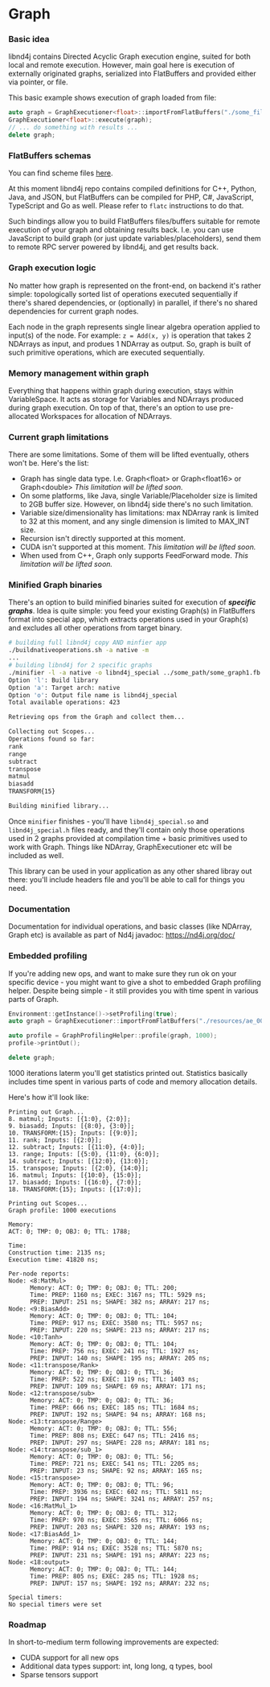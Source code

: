 # Graph

### Basic idea
libnd4j contains Directed Acyclic Graph execution engine, suited for both local and remote execution. However, main goal here is execution of externally originated graphs, serialized into FlatBuffers and provided either via pointer, or file.  


This basic example shows execution of graph loaded from file:
```c++
auto graph = GraphExecutioner<float>::importFromFlatBuffers("./some_file.fb");
GraphExecutioner<float>::execute(graph);
// ... do something with results ...
delete graph;
```

### FlatBuffers schemas
You can find scheme files [here](https://github.com/deeplearning4j/libnd4j/tree/master/include/graph/scheme).

At this moment libnd4j repo contains compiled definitions for C++, Python, Java, and JSON, but FlatBuffers can be compiled for PHP, C#, JavaScript, TypeScript and Go as well. Please refer to `flatc` instructions to do that.

Such bindings allow you to build FlatBuffers files/buffers suitable for remote execution of your graph and obtaining results back. I.e. you can use JavaScript to build graph (or just update variables/placeholders), send them to remote RPC server powered by libnd4j, and get results back.

### Graph execution logic
No matter how graph is represented on the front-end, on backend it's rather simple: topologically sorted list of operations executed sequentially if there's shared dependencies, or (optionally) in parallel, if there's no shared dependencies for current graph nodes.

Each node in the graph represents single linear algebra operation applied to input(s) of the node. For example: `z = Add(x, y)` is operation that takes 2 NDArrays as input, and produes 1 NDArray as output. So, graph is built of such primitive operations, which are executed sequentially. 

### Memory management within graph
Everything that happens within graph during execution, stays within VariableSpace. It acts as storage for Variables and NDArrays produced during graph execution. On top of that, there's an option to use pre-allocated Workspaces for allocation of NDArrays.


### Current graph limitations
There are some limitations. Some of them will be lifted eventually, others won't be. Here's the list:
- Graph has single data type. I.e. Graph&lt;float&gt; or Graph&lt;float16&gt; or Graph&lt;double&gt; _This limitation will be lifted soon._
- On some platforms, like Java, single Variable/Placeholder size is limited to 2GB buffer size. However, on libnd4j side there's no such limitation.
- Variable size/dimensionality has limitations: max NDArray rank is limited to 32 at this moment, and any single dimension is limited to MAX_INT size. 
- Recursion isn't directly supported at this moment.
- CUDA isn't supported at this moment. _This limitation will be lifted soon._
- When used from C++, Graph only supports FeedForward mode. _This limitation will be lifted soon._

### Minified Graph binaries
There's an option to build minified binaries suited for execution of ***specific graphs***. Idea is quite simple: you feed your existing Graph(s) in FlatBuffers format into special app, which extracts operations used in your Graph(s) and excludes all other operations from target binary.
```bash
# building full libnd4j copy AND minfier app
./buildnativeoperations.sh -a native -m 
...
# building libnd4j for 2 specific graphs
./minifier -l -a native -o libnd4j_special ../some_path/some_graph1.fb ../some_path/some_graph2.fb
Option 'l': Build library
Option 'a': Target arch: native
Option 'o': Output file name is libnd4j_special
Total available operations: 423

Retrieving ops from the Graph and collect them...

Collecting out Scopes...
Operations found so far:
rank
range
subtract
transpose
matmul
biasadd
TRANSFORM{15}

Building minified library...
``` 

Once `minifier` finishes - you'll have `libnd4j_special.so` and `libnd4j_special.h` files ready, and they'll contain only those operations used in 2 graphs provided at compilation time + basic primitives used to work with Graph. Things like NDArray, GraphExecutioner etc will be included as well.

This library can be used in your application as any other shared libray out there: you'll include headers file and you'll be able to call for things you need. 

### Documentation 
Documentation for individual operations, and basic classes (like NDArray, Graph etc) is available as part of Nd4j javadoc: https://nd4j.org/doc/

### Embedded profiling
If you're adding new ops, and want to make sure they run ok on your specific device - you might want to give a shot to embedded Graph profiling helper.
Despite being simple - it still provides you with time spent in various parts of Graph.

```c++
Environment::getInstance()->setProfiling(true);
auto graph = GraphExecutioner::importFromFlatBuffers("./resources/ae_00.fb");

auto profile = GraphProfilingHelper::profile(graph, 1000);
profile->printOut();

delete graph;
```

1000 iterations laterm you'll get statistics printed out. Statistics basically includes time spent in various parts of code and memory allocation details. 

Here's how it'll look like:
```
Printing out Graph...
8. matmul; Inputs: [{1:0}, {2:0}]; 
9. biasadd; Inputs: [{8:0}, {3:0}]; 
10. TRANSFORM:{15}; Inputs: [{9:0}]; 
11. rank; Inputs: [{2:0}]; 
12. subtract; Inputs: [{11:0}, {4:0}]; 
13. range; Inputs: [{5:0}, {11:0}, {6:0}]; 
14. subtract; Inputs: [{12:0}, {13:0}]; 
15. transpose; Inputs: [{2:0}, {14:0}]; 
16. matmul; Inputs: [{10:0}, {15:0}]; 
17. biasadd; Inputs: [{16:0}, {7:0}]; 
18. TRANSFORM:{15}; Inputs: [{17:0}]; 

Printing out Scopes...
Graph profile: 1000 executions

Memory:
ACT: 0; TMP: 0; OBJ: 0; TTL: 1788;

Time:
Construction time: 2135 ns;
Execution time: 41820 ns;

Per-node reports:
Node: <8:MatMul>
      Memory: ACT: 0; TMP: 0; OBJ: 0; TTL: 200;
      Time: PREP: 1160 ns; EXEC: 3167 ns; TTL: 5929 ns;
      PREP: INPUT: 251 ns; SHAPE: 382 ns; ARRAY: 217 ns;
Node: <9:BiasAdd>
      Memory: ACT: 0; TMP: 0; OBJ: 0; TTL: 104;
      Time: PREP: 917 ns; EXEC: 3580 ns; TTL: 5957 ns;
      PREP: INPUT: 220 ns; SHAPE: 213 ns; ARRAY: 217 ns;
Node: <10:Tanh>
      Memory: ACT: 0; TMP: 0; OBJ: 0; TTL: 104;
      Time: PREP: 756 ns; EXEC: 241 ns; TTL: 1927 ns;
      PREP: INPUT: 140 ns; SHAPE: 195 ns; ARRAY: 205 ns;
Node: <11:transpose/Rank>
      Memory: ACT: 0; TMP: 0; OBJ: 0; TTL: 36;
      Time: PREP: 522 ns; EXEC: 119 ns; TTL: 1403 ns;
      PREP: INPUT: 109 ns; SHAPE: 69 ns; ARRAY: 171 ns;
Node: <12:transpose/sub>
      Memory: ACT: 0; TMP: 0; OBJ: 0; TTL: 36;
      Time: PREP: 666 ns; EXEC: 185 ns; TTL: 1684 ns;
      PREP: INPUT: 192 ns; SHAPE: 94 ns; ARRAY: 168 ns;
Node: <13:transpose/Range>
      Memory: ACT: 0; TMP: 0; OBJ: 0; TTL: 556;
      Time: PREP: 808 ns; EXEC: 647 ns; TTL: 2416 ns;
      PREP: INPUT: 297 ns; SHAPE: 228 ns; ARRAY: 181 ns;
Node: <14:transpose/sub_1>
      Memory: ACT: 0; TMP: 0; OBJ: 0; TTL: 56;
      Time: PREP: 721 ns; EXEC: 541 ns; TTL: 2205 ns;
      PREP: INPUT: 23 ns; SHAPE: 92 ns; ARRAY: 165 ns;
Node: <15:transpose>
      Memory: ACT: 0; TMP: 0; OBJ: 0; TTL: 96;
      Time: PREP: 3936 ns; EXEC: 602 ns; TTL: 5811 ns;
      PREP: INPUT: 194 ns; SHAPE: 3241 ns; ARRAY: 257 ns;
Node: <16:MatMul_1>
      Memory: ACT: 0; TMP: 0; OBJ: 0; TTL: 312;
      Time: PREP: 970 ns; EXEC: 3565 ns; TTL: 6066 ns;
      PREP: INPUT: 203 ns; SHAPE: 320 ns; ARRAY: 193 ns;
Node: <17:BiasAdd_1>
      Memory: ACT: 0; TMP: 0; OBJ: 0; TTL: 144;
      Time: PREP: 914 ns; EXEC: 3528 ns; TTL: 5870 ns;
      PREP: INPUT: 231 ns; SHAPE: 191 ns; ARRAY: 223 ns;
Node: <18:output>
      Memory: ACT: 0; TMP: 0; OBJ: 0; TTL: 144;
      Time: PREP: 805 ns; EXEC: 285 ns; TTL: 1928 ns;
      PREP: INPUT: 157 ns; SHAPE: 192 ns; ARRAY: 232 ns;

Special timers:
No special timers were set
```


### Roadmap
In short-to-medium term following improvements are expected:
- CUDA support for all new ops
- Additional data types support: int, long long, q types, bool
- Sparse tensors support


